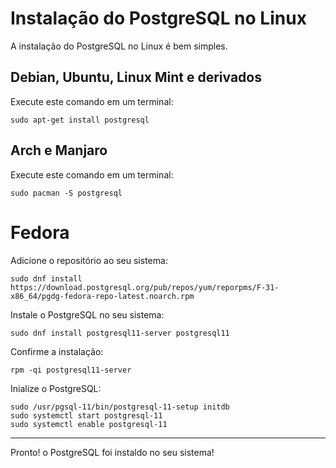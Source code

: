 # Instalação do PostgreSQL no Linux

A instalação do PostgreSQL no Linux é bem simples.

## Debian, Ubuntu, Linux Mint e derivados

Execute este comando em um terminal:

``sudo apt-get install postgresql``

## Arch e Manjaro

Execute este comando em um terminal:

``sudo pacman -S postgresql``

# Fedora 

Adicione o repositório ao seu sistema:

``sudo dnf install https://download.postgresql.org/pub/repos/yum/reporpms/F-31-x86_64/pgdg-fedora-repo-latest.noarch.rpm``

Instale o PostgreSQL no seu sistema:

``sudo dnf install postgresql11-server postgresql11``

Confirme a instalação:

``rpm -qi postgresql11-server``

Inialize o PostgreSQL:

```
sudo /usr/pgsql-11/bin/postgresql-11-setup initdb
sudo systemctl start postgresql-11
sudo systemctl enable postgresql-11
```

----

Pronto! o PostgreSQL foi instaldo no seu sistema!